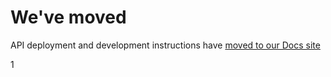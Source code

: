 # We've moved

API deployment and development instructions have
[moved to our Docs site](https://docs.flagsmith.com/deployment/locally-api)

1
